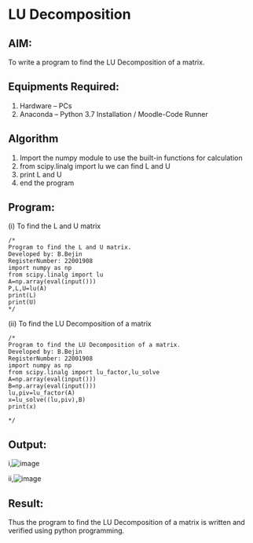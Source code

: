 # LU Decomposition 

## AIM:
To write a program to find the LU Decomposition of a matrix.

## Equipments Required:
1. Hardware – PCs
2. Anaconda – Python 3.7 Installation / Moodle-Code Runner

## Algorithm
1. Import the numpy module to use the built-in functions for calculation
2. from scipy.linalg import lu we can find L and U
3. print L and U
4. end the program

## Program:
(i) To find the L and U matrix
```
/*
Program to find the L and U matrix.
Developed by: B.Bejin
RegisterNumber: 22001908
import numpy as np
from scipy.linalg import lu
A=np.array(eval(input()))
P,L,U=lu(A)
print(L)
print(U)
*/
```
(ii) To find the LU Decomposition of a matrix
```
/*
Program to find the LU Decomposition of a matrix.
Developed by: B.Bejin
RegisterNumber: 22001908
import numpy as np
from scipy.linalg import lu_factor,lu_solve
A=np.array(eval(input()))
B=np.array(eval(input()))
lu,piv=lu_factor(A)
x=lu_solve((lu,piv),B)
print(x)

*/
```

## Output:
i,![image](https://user-images.githubusercontent.com/118367518/211834113-8e64c129-33ca-4310-9ef7-652cd2c78015.png)

ii,![image](https://user-images.githubusercontent.com/118367518/211834204-7543bd3b-4d90-4c5e-b8e1-0b67961aef5d.png)

## Result:
Thus the program to find the LU Decomposition of a matrix is written and verified using python programming.

